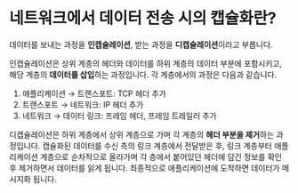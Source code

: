 # 네트워크에서 데이터 전송 시의 캡슐화란?

데이터를 보내는 과정을 **인캡슐레이션**, 받는 과정을 **디캡슐레이션**이라고 부릅니다. 

인캡슐레이션은 상위 계층의 헤더와 데이터를 하위 계층의 데이터 부분에 포함시키고, 해당 계층의 **데이터를 삽입**하는 과정입니다. 각 계층에서의 과정은 다음과 같습니다.

1. 애플리케이션 → 트랜스포트: TCP 헤더 추가
2. 트랜스포트 → 네트워크: IP 헤더 추가
3. 네트워크 → 데이터 링크: 프레임 헤더, 프레임 트레일러 추가

디캡슐레이션은 하위 계층에서 상위 계층으로 가며 각 계층의 **헤더 부분을 제거**하는 과정입니다. 캡슐화된 데이터를 수신 측의 링크 계층에서 전달받은 후, 링크 계층부터 애플리케이션 계층으로 순차적으로 올라가며 각 층에서 붙어있던 헤더에 담긴 정보를 확인 후 제거하면서 데이터를 읽게 됩니다. 최종적으로 애플리케이션에 도착하면 데이터가 메시지화 됩니다.